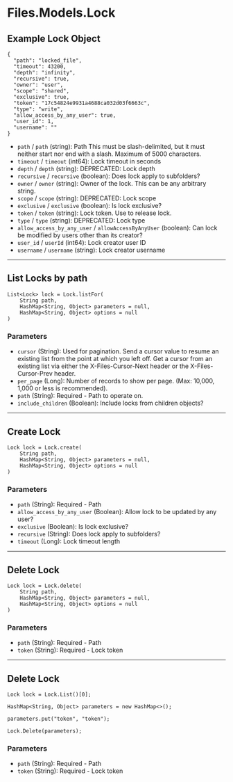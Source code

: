 # Files.Models.Lock

## Example Lock Object

```
{
  "path": "locked_file",
  "timeout": 43200,
  "depth": "infinity",
  "recursive": true,
  "owner": "user",
  "scope": "shared",
  "exclusive": true,
  "token": "17c54824e9931a4688ca032d03f6663c",
  "type": "write",
  "allow_access_by_any_user": true,
  "user_id": 1,
  "username": ""
}
```

* `path` / `path`  (string): Path This must be slash-delimited, but it must neither start nor end with a slash. Maximum of 5000 characters.
* `timeout` / `timeout`  (int64): Lock timeout in seconds
* `depth` / `depth`  (string): DEPRECATED: Lock depth
* `recursive` / `recursive`  (boolean): Does lock apply to subfolders?
* `owner` / `owner`  (string): Owner of the lock.  This can be any arbitrary string.
* `scope` / `scope`  (string): DEPRECATED: Lock scope
* `exclusive` / `exclusive`  (boolean): Is lock exclusive?
* `token` / `token`  (string): Lock token.  Use to release lock.
* `type` / `type`  (string): DEPRECATED: Lock type
* `allow_access_by_any_user` / `allowAccessByAnyUser`  (boolean): Can lock be modified by users other than its creator?
* `user_id` / `userId`  (int64): Lock creator user ID
* `username` / `username`  (string): Lock creator username


---

## List Locks by path

```
List<Lock> lock = Lock.listFor(
    String path, 
    HashMap<String, Object> parameters = null,
    HashMap<String, Object> options = null
)
```

### Parameters

* `cursor` (String): Used for pagination.  Send a cursor value to resume an existing list from the point at which you left off.  Get a cursor from an existing list via either the X-Files-Cursor-Next header or the X-Files-Cursor-Prev header.
* `per_page` (Long): Number of records to show per page.  (Max: 10,000, 1,000 or less is recommended).
* `path` (String): Required - Path to operate on.
* `include_children` (Boolean): Include locks from children objects?


---

## Create Lock

```
Lock lock = Lock.create(
    String path, 
    HashMap<String, Object> parameters = null,
    HashMap<String, Object> options = null
)
```

### Parameters

* `path` (String): Required - Path
* `allow_access_by_any_user` (Boolean): Allow lock to be updated by any user?
* `exclusive` (Boolean): Is lock exclusive?
* `recursive` (String): Does lock apply to subfolders?
* `timeout` (Long): Lock timeout length


---

## Delete Lock

```
Lock lock = Lock.delete(
    String path, 
    HashMap<String, Object> parameters = null,
    HashMap<String, Object> options = null
)
```

### Parameters

* `path` (String): Required - Path
* `token` (String): Required - Lock token


---

## Delete Lock

```
Lock lock = Lock.List()[0];

HashMap<String, Object> parameters = new HashMap<>();

parameters.put("token", "token");

Lock.Delete(parameters);
```

### Parameters

* `path` (String): Required - Path
* `token` (String): Required - Lock token
